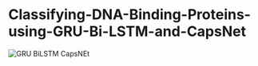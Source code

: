 # Classifying-DNA-Binding-Proteins-using-GRU-Bi-LSTM-and-CapsNet



![GRU BiLSTM CapsNEt](https://github.com/user-attachments/assets/8865b12d-62e3-4209-a3b6-56054c16b82e)
